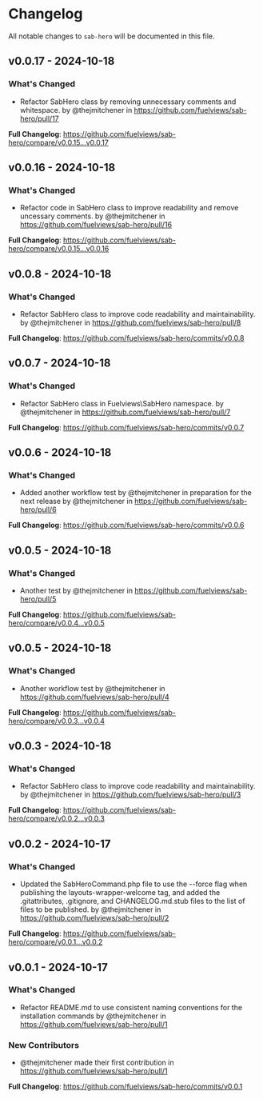 # Changelog

All notable changes to `sab-hero` will be documented in this file.

## v0.0.17 - 2024-10-18

### What's Changed

* Refactor SabHero class by removing unnecessary comments and whitespace. by @thejmitchener in https://github.com/fuelviews/sab-hero/pull/17

**Full Changelog**: https://github.com/fuelviews/sab-hero/compare/v0.0.15...v0.0.17

## v0.0.16 - 2024-10-18

### What's Changed

* Refactor code in SabHero class to improve readability and remove uncessary comments. by @thejmitchener in https://github.com/fuelviews/sab-hero/pull/16

**Full Changelog**: https://github.com/fuelviews/sab-hero/compare/v0.0.15...v0.0.16

## v0.0.8 - 2024-10-18

### What's Changed

* Refactor SabHero class to improve code readability and maintainability. by @thejmitchener in https://github.com/fuelviews/sab-hero/pull/8

**Full Changelog**: https://github.com/fuelviews/sab-hero/commits/v0.0.8

## v0.0.7 - 2024-10-18

### What's Changed

* Refactor SabHero class in Fuelviews\SabHero namespace. by @thejmitchener in https://github.com/fuelviews/sab-hero/pull/7

**Full Changelog**: https://github.com/fuelviews/sab-hero/commits/v0.0.7

## v0.0.6 - 2024-10-18

### What's Changed

* Added another workflow test by @thejmitchener in preparation for the next release by @thejmitchener in https://github.com/fuelviews/sab-hero/pull/6

**Full Changelog**: https://github.com/fuelviews/sab-hero/commits/v0.0.6

## v0.0.5 - 2024-10-18

### What's Changed

* Another test by @thejmitchener in https://github.com/fuelviews/sab-hero/pull/5

**Full Changelog**: https://github.com/fuelviews/sab-hero/compare/v0.0.4...v0.0.5

## v0.0.5 - 2024-10-18

### What's Changed

* Another workflow test by @thejmitchener in https://github.com/fuelviews/sab-hero/pull/4

**Full Changelog**: https://github.com/fuelviews/sab-hero/compare/v0.0.3...v0.0.4

## v0.0.3 - 2024-10-18

### What's Changed

* Refactor SabHero class to improve code readability and maintainability. by @thejmitchener in https://github.com/fuelviews/sab-hero/pull/3

**Full Changelog**: https://github.com/fuelviews/sab-hero/compare/v0.0.2...v0.0.3

## v0.0.2 - 2024-10-17

### What's Changed

* Updated the SabHeroCommand.php file to use the --force flag when publishing the layouts-wrapper-welcome tag, and added the .gitattributes, .gitignore, and CHANGELOG.md.stub files to the list of files to be published. by @thejmitchener in https://github.com/fuelviews/sab-hero/pull/2

**Full Changelog**: https://github.com/fuelviews/sab-hero/compare/v0.0.1...v0.0.2

## v0.0.1 - 2024-10-17

### What's Changed

* Refactor README.md to use consistent naming conventions for the installation commands by @thejmitchener in https://github.com/fuelviews/sab-hero/pull/1

### New Contributors

* @thejmitchener made their first contribution in https://github.com/fuelviews/sab-hero/pull/1

**Full Changelog**: https://github.com/fuelviews/sab-hero/commits/v0.0.1
